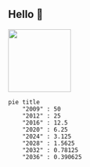 ## Hello 🐧

<img src="https://creazilla-store.fra1.digitaloceanspaces.com/cliparts/7765120/miner-is-working-with-a-pick-clipart-sm.png" width="128">

```mermaid
pie title 
    "2009" : 50
    "2012" : 25
    "2016" : 12.5
    "2020" : 6.25
    "2024" : 3.125
    "2028" : 1.5625
    "2032" : 0.78125
    "2036" : 0.390625
            
```
